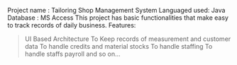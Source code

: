 Project name : Tailoring Shop Management System
Languaged used: Java 
Database : MS Access 
This project has basic functionalities that make easy to track records of daily business.
Features:
> UI Based Architecture 
> To Keep records of measurement and customer data
> To handle credits and material stocks
> To handle staffing
> To handle staffs payroll and so on...

